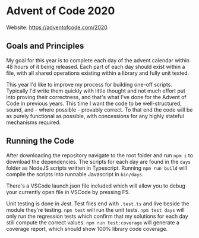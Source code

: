 # Advent of Code 2020

Website: https://adventofcode.com/2020

## Goals and Principles

My goal for this year is to complete each day of the advent calendar within 48 hours of it being released. Each part of each day should exist within a file, with all shared operations existing within a library and fully unit tested.

This year I'd like to improve my process for building one-off scripts. Typically I'd write them quickly with little thought and not much effort put into proving their correctness, and that's what I've done for the Advent of Code in previous years. This time I want the code to be well-structured, sound, and - where possible - provably correct. To that end the code will be as purely functional as possible, with concessions for any highly stateful mechanisms required.

## Running the Code

After downloading the repository navigate to the root folder and run `npm i` to download the dependencies. The scripts for each day are found in the `days` folder as NodeJS scripts written in Typescript. Running `npm run build` will compile the scripts into runnable Javascript in `bin/days`.

There's a VSCode launch.json file included which will allow you to debug your currently open file in VSCode by pressing F5.

Unit testing is done in Jest. Test files end with `.test.ts` and live beside the module they're testing. `npm test` will run the unit tests. `npm test days` will only run the regression tests which confirm that my solutions for each day still compute the correct values. `npm run test:coverage` will generate a coverage report, which should show 100% library code coverage.